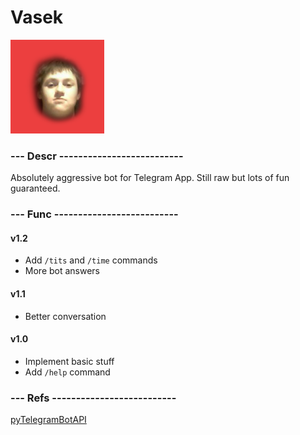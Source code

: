 # Vasek

<p>
  <img src="https://github.com/5aboteur/dp/blob/master/bots/telegram/vasek/res/vasek.png" width="150"/>
</p>

### --- Descr --------------------------

Absolutely aggressive bot for Telegram App. Still raw but lots of fun guaranteed.

### --- Func --------------------------

#### v1.2

* Add `/tits` and `/time` commands
* More bot answers

#### v1.1

* Better conversation

#### v1.0

* Implement basic stuff
* Add `/help` command

### --- Refs --------------------------

[pyTelegramBotAPI](https://github.com/eternnoir/pyTelegramBotAPI)
